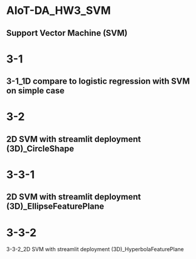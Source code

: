 # AIoT-DA_HW3_SVM
Support Vector Machine (SVM)
-----------------
# 3-1
3-1_1D compare to  logistic regression with SVM on simple case
-----------------
# 3-2 
2D SVM with streamlit deployment (3D)_CircleShape
-----------------
# 3-3-1
2D SVM with streamlit deployment (3D)_EllipseFeaturePlane
-----------------
# 3-3-2
3-3-2_2D SVM with streamlit deployment (3D)_HyperbolaFeaturePlane
